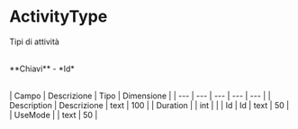 # ActivityType

Tipi di attività

<br>
**Chiavi**
- *Id*
<br><br>

| Campo | Descrizione | Tipo | Dimensione | 
| --- | --- | --- | --- | --- |
| Description | Descrizione | text | 100 |
| Duration |  | int |  |
| Id | Id | text | 50 |
| UseMode |  | text | 50 |

